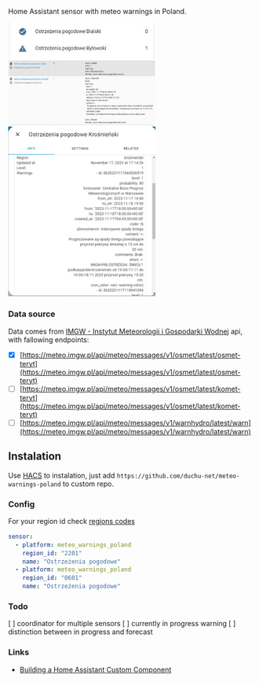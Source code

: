 Home Assistant sensor with meteo warnings in Poland.

[<img src="https://raw.githubusercontent.com/duchu-net/meteo-warnings-poland/main/mwp-dashboard.jpg" width="300" />](https://raw.githubusercontent.com/duchu-net/meteo-warnings-poland/main/mwp-dashboard.jpg)
[<img src="https://raw.githubusercontent.com/duchu-net/meteo-warnings-poland/main/mwp-states.jpg" width="300" />](https://raw.githubusercontent.com/duchu-net/meteo-warnings-poland/main/mwp-states.jpg)
[<img src="https://raw.githubusercontent.com/duchu-net/meteo-warnings-poland/main/mwp-attr.jpg" width="300" />](https://raw.githubusercontent.com/duchu-net/meteo-warnings-poland/main/mwp-attr.jpg)

### Data source

Data comes from [IMGW - Instytut Meteorologii i Gospodarki Wodnej](https://meteo.imgw.pl/dyn/) api, with fallowing endpoints:

- [x] [https://meteo.imgw.pl/api/meteo/messages/v1/osmet/latest/osmet-teryt](https://meteo.imgw.pl/api/meteo/messages/v1/osmet/latest/osmet-teryt)
- [ ] [https://meteo.imgw.pl/api/meteo/messages/v1/osmet/latest/komet-teryt](https://meteo.imgw.pl/api/meteo/messages/v1/osmet/latest/komet-teryt)
- [ ] [https://meteo.imgw.pl/api/meteo/messages/v1/warnhydro/latest/warn](https://meteo.imgw.pl/api/meteo/messages/v1/warnhydro/latest/warn)

## Instalation
Use [HACS](https://github.com/hacs/integration) to instalation, just add `https://github.com/duchu-net/meteo-warnings-poland` to custom repo.

### Config

For your region id check [regions codes](https://raw.githubusercontent.com/duchu-net/meteo-warnings-poland/main/custom_components/meteo_warnings_poland/const.py)

```yaml
sensor:
  - platform: meteo_warnings_poland
    region_id: "2201"
    name: "Ostrzeżenia pogodowe"
  - platform: meteo_warnings_poland
    region_id: "0601"
    name: "Ostrzeżenia pogodowe"
```

### Todo
[ ] coordinator for multiple sensors
[ ] currently in progress warning
[ ] distinction between in progress and forecast

### Links

- [Building a Home Assistant Custom Component](https://aarongodfrey.dev/home%20automation/building_a_home_assistant_custom_component_part_1/)
